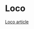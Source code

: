 # Loco

[Loco article][loco-article]

[loco-article]: https://www.shuttle.rs/blog/2023/12/28/using-loco-rust-rails
